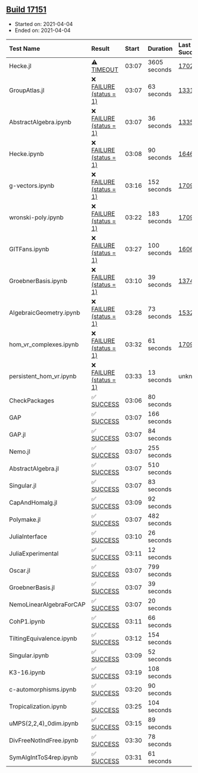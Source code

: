 ## [Build 17151](https://oscarci.mathematik.uni-kl.de/job/oscar/17151/)

* Started on: 2021-04-04
* Ended on: 2021-04-04

| Test Name    | Result | Start | Duration | Last Success | First Failure |
|:-------------|:-------|:------|:---------|:-------------|:--------------|
| Hecke.jl | ⚠ [TIMEOUT](https://oscarci.mathematik.uni-kl.de/job/oscar/17151/artifact/logs/build-17151/Hecke.jl.log) | 03:07 | 3605 seconds | [17022](https://oscarci.mathematik.uni-kl.de/job/oscar/17022/) | [17023](https://oscarci.mathematik.uni-kl.de/job/oscar/17023/) |
| GroupAtlas.jl | ❌ [FAILURE (status = 1)](https://oscarci.mathematik.uni-kl.de/job/oscar/17151/artifact/logs/build-17151/GroupAtlas.jl.log) | 03:07 | 63 seconds | [13311](https://oscarci.mathematik.uni-kl.de/job/oscar/13311/) | [13312](https://oscarci.mathematik.uni-kl.de/job/oscar/13312/) |
| AbstractAlgebra.ipynb | ❌ [FAILURE (status = 1)](https://oscarci.mathematik.uni-kl.de/job/oscar/17151/artifact/logs/build-17151/AbstractAlgebra.ipynb.log) | 03:07 | 36 seconds | [13355](https://oscarci.mathematik.uni-kl.de/job/oscar/13355/) | [13356](https://oscarci.mathematik.uni-kl.de/job/oscar/13356/) |
| Hecke.ipynb | ❌ [FAILURE (status = 1)](https://oscarci.mathematik.uni-kl.de/job/oscar/17151/artifact/logs/build-17151/Hecke.ipynb.log) | 03:08 | 90 seconds | [16463](https://oscarci.mathematik.uni-kl.de/job/oscar/16463/) | [16464](https://oscarci.mathematik.uni-kl.de/job/oscar/16464/) |
| g-vectors.ipynb | ❌ [FAILURE (status = 1)](https://oscarci.mathematik.uni-kl.de/job/oscar/17151/artifact/logs/build-17151/g-vectors.ipynb.log) | 03:16 | 152 seconds | [17099](https://oscarci.mathematik.uni-kl.de/job/oscar/17099/) | [17100](https://oscarci.mathematik.uni-kl.de/job/oscar/17100/) |
| wronski-poly.ipynb | ❌ [FAILURE (status = 1)](https://oscarci.mathematik.uni-kl.de/job/oscar/17151/artifact/logs/build-17151/wronski-poly.ipynb.log) | 03:22 | 183 seconds | [17098](https://oscarci.mathematik.uni-kl.de/job/oscar/17098/) | [17099](https://oscarci.mathematik.uni-kl.de/job/oscar/17099/) |
| GITFans.ipynb | ❌ [FAILURE (status = 1)](https://oscarci.mathematik.uni-kl.de/job/oscar/17151/artifact/logs/build-17151/GITFans.ipynb.log) | 03:27 | 100 seconds | [16068](https://oscarci.mathematik.uni-kl.de/job/oscar/16068/) | [16069](https://oscarci.mathematik.uni-kl.de/job/oscar/16069/) |
| GroebnerBasis.ipynb | ❌ [FAILURE (status = 1)](https://oscarci.mathematik.uni-kl.de/job/oscar/17151/artifact/logs/build-17151/GroebnerBasis.ipynb.log) | 03:10 | 39 seconds | [13748](https://oscarci.mathematik.uni-kl.de/job/oscar/13748/) | [13749](https://oscarci.mathematik.uni-kl.de/job/oscar/13749/) |
| AlgebraicGeometry.ipynb | ❌ [FAILURE (status = 1)](https://oscarci.mathematik.uni-kl.de/job/oscar/17151/artifact/logs/build-17151/AlgebraicGeometry.ipynb.log) | 03:28 | 73 seconds | [15322](https://oscarci.mathematik.uni-kl.de/job/oscar/15322/) | [15323](https://oscarci.mathematik.uni-kl.de/job/oscar/15323/) |
| hom_vr_complexes.ipynb | ❌ [FAILURE (status = 1)](https://oscarci.mathematik.uni-kl.de/job/oscar/17151/artifact/logs/build-17151/hom_vr_complexes.ipynb.log) | 03:32 | 61 seconds | [17099](https://oscarci.mathematik.uni-kl.de/job/oscar/17099/) | [17100](https://oscarci.mathematik.uni-kl.de/job/oscar/17100/) |
| persistent_hom_vr.ipynb | ❌ [FAILURE (status = 1)](https://oscarci.mathematik.uni-kl.de/job/oscar/17151/artifact/logs/build-17151/persistent_hom_vr.ipynb.log) | 03:33 | 13 seconds | unknown | unknown |
| CheckPackages | ✅ [SUCCESS](https://oscarci.mathematik.uni-kl.de/job/oscar/17151/artifact/logs/build-17151/CheckPackages.log) | 03:06 | 80 seconds |  |  |
| GAP | ✅ [SUCCESS](https://oscarci.mathematik.uni-kl.de/job/oscar/17151/artifact/logs/build-17151/GAP.log) | 03:07 | 166 seconds |  |  |
| GAP.jl | ✅ [SUCCESS](https://oscarci.mathematik.uni-kl.de/job/oscar/17151/artifact/logs/build-17151/GAP.jl.log) | 03:07 | 84 seconds |  |  |
| Nemo.jl | ✅ [SUCCESS](https://oscarci.mathematik.uni-kl.de/job/oscar/17151/artifact/logs/build-17151/Nemo.jl.log) | 03:07 | 255 seconds |  |  |
| AbstractAlgebra.jl | ✅ [SUCCESS](https://oscarci.mathematik.uni-kl.de/job/oscar/17151/artifact/logs/build-17151/AbstractAlgebra.jl.log) | 03:07 | 510 seconds |  |  |
| Singular.jl | ✅ [SUCCESS](https://oscarci.mathematik.uni-kl.de/job/oscar/17151/artifact/logs/build-17151/Singular.jl.log) | 03:07 | 83 seconds |  |  |
| CapAndHomalg.jl | ✅ [SUCCESS](https://oscarci.mathematik.uni-kl.de/job/oscar/17151/artifact/logs/build-17151/CapAndHomalg.jl.log) | 03:09 | 92 seconds |  |  |
| Polymake.jl | ✅ [SUCCESS](https://oscarci.mathematik.uni-kl.de/job/oscar/17151/artifact/logs/build-17151/Polymake.jl.log) | 03:07 | 482 seconds |  |  |
| JuliaInterface | ✅ [SUCCESS](https://oscarci.mathematik.uni-kl.de/job/oscar/17151/artifact/logs/build-17151/JuliaInterface.log) | 03:10 | 26 seconds |  |  |
| JuliaExperimental | ✅ [SUCCESS](https://oscarci.mathematik.uni-kl.de/job/oscar/17151/artifact/logs/build-17151/JuliaExperimental.log) | 03:11 | 12 seconds |  |  |
| Oscar.jl | ✅ [SUCCESS](https://oscarci.mathematik.uni-kl.de/job/oscar/17151/artifact/logs/build-17151/Oscar.jl.log) | 03:07 | 799 seconds |  |  |
| GroebnerBasis.jl | ✅ [SUCCESS](https://oscarci.mathematik.uni-kl.de/job/oscar/17151/artifact/logs/build-17151/GroebnerBasis.jl.log) | 03:07 | 39 seconds |  |  |
| NemoLinearAlgebraForCAP | ✅ [SUCCESS](https://oscarci.mathematik.uni-kl.de/job/oscar/17151/artifact/logs/build-17151/NemoLinearAlgebraForCAP.log) | 03:07 | 20 seconds |  |  |
| CohP1.ipynb | ✅ [SUCCESS](https://oscarci.mathematik.uni-kl.de/job/oscar/17151/artifact/logs/build-17151/CohP1.ipynb.log) | 03:11 | 66 seconds |  |  |
| TiltingEquivalence.ipynb | ✅ [SUCCESS](https://oscarci.mathematik.uni-kl.de/job/oscar/17151/artifact/logs/build-17151/TiltingEquivalence.ipynb.log) | 03:12 | 154 seconds |  |  |
| Singular.ipynb | ✅ [SUCCESS](https://oscarci.mathematik.uni-kl.de/job/oscar/17151/artifact/logs/build-17151/Singular.ipynb.log) | 03:09 | 52 seconds |  |  |
| K3-16.ipynb | ✅ [SUCCESS](https://oscarci.mathematik.uni-kl.de/job/oscar/17151/artifact/logs/build-17151/K3-16.ipynb.log) | 03:19 | 108 seconds |  |  |
| c-automorphisms.ipynb | ✅ [SUCCESS](https://oscarci.mathematik.uni-kl.de/job/oscar/17151/artifact/logs/build-17151/c-automorphisms.ipynb.log) | 03:20 | 90 seconds |  |  |
| Tropicalization.ipynb | ✅ [SUCCESS](https://oscarci.mathematik.uni-kl.de/job/oscar/17151/artifact/logs/build-17151/Tropicalization.ipynb.log) | 03:25 | 104 seconds |  |  |
| uMPS(2,2,4)_0dim.ipynb | ✅ [SUCCESS](https://oscarci.mathematik.uni-kl.de/job/oscar/17151/artifact/logs/build-17151/uMPS-2-2-4-_0dim.ipynb.log) | 03:15 | 89 seconds |  |  |
| DivFreeNotIndFree.ipynb | ✅ [SUCCESS](https://oscarci.mathematik.uni-kl.de/job/oscar/17151/artifact/logs/build-17151/DivFreeNotIndFree.ipynb.log) | 03:30 | 78 seconds |  |  |
| SymAlgIntToS4rep.ipynb | ✅ [SUCCESS](https://oscarci.mathematik.uni-kl.de/job/oscar/17151/artifact/logs/build-17151/SymAlgIntToS4rep.ipynb.log) | 03:31 | 61 seconds |  |  |
